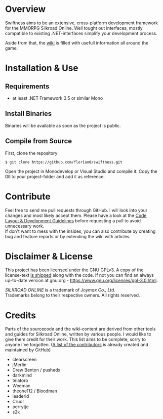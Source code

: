 # Overview
Swiftness aims to be an extensive, cross-platform development framework for the MMORPG Silkroad Online. Well tought out interfaces, mostly compatible to existing .NET-interfaces simplify your development process.

Aside from that, the [wiki](https://github.com/florian0/swiftness/wiki) is filled with usefull information all around the game.

# Installation & Use

## Requirements
* at least .NET Framework 3.5 or similar Mono

## Install Binaries
Binaries will be available as soon as the project is public.


## Compile from Source
First, clone the repository
```
$ git clone https://github.com/florian0/swiftness.git
```
Open the project in Monodevelop or Visual Studio and compile it.
Copy the Dll to your project-folder and add it as reference.


# Contribute
Feel free to send me pull requests through GitHub. I will look into your changes and most likely accept them. Please have a look at the [Code Layout & Development Guidelines](https://github.com/florian0/swiftness/wiki/Contribution-Guidelines) before requesting a pull to avoid unnecessary work.  
If don't want to mess with the insides, you can also contribute by creating bug and feature reports or by extending the wiki with articles.

# Disclaimer & License
This project has been licensed under the GNU GPLv3. A copy of the license-text [is shipped](https://github.com/florian0/swiftness/blob/master/LICENSE) along with the code. If not you can find an always up-to-date version at gnu.org - https://www.gnu.org/licenses/gpl-3.0.html.

*SILKROAD ONLINE* is a trademark of *Joymax Co., Ltd.*   
Trademarks belong to their respective owners. All rights reserved. 

# Credits
Parts of the sourcecode and the wiki-content are derived from other tools and guides for Silkroad Online, written by various people. I would like to give them credit for their work. This list aims to be complete, sorry to anyone i've forgotten. ([A list of the contributors](https://github.com/florian0/swiftness/graphs/contributors) is already created and maintained by GitHub)

* clearscreen
* jMerlin
* Drew Benton / pushedx
* darkmind
* telatoro
* Weeman
* theone112 / Bloodman
* lesderid
* Cruor
* perrytje
* s2k



